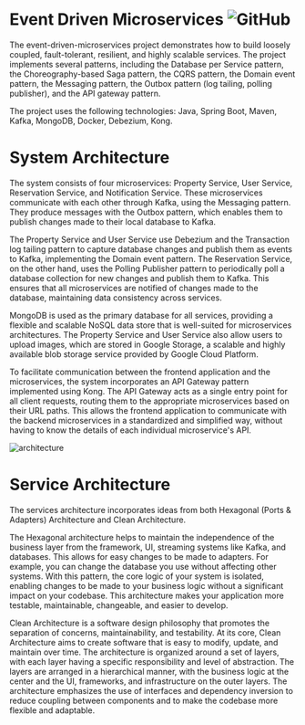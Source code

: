 # Event Driven Microservices <img alt="GitHub" src="https://img.shields.io/github/license/nickPaterakis/Booking-Microservices">
The event-driven-microservices project demonstrates how to build loosely coupled, fault-tolerant, resilient, and highly scalable services. The project implements several patterns, including the Database per Service pattern, the Choreography-based Saga pattern, the CQRS pattern, the Domain event pattern, the Messaging pattern, the Outbox pattern (log tailing, polling publisher), and the API gateway pattern.

The project uses the following technologies: Java, Spring Boot, Maven, Kafka, MongoDB, Docker, Debezium, Kong.
# System Architecture
The system consists of four microservices: Property Service, User Service, Reservation Service, and Notification Service. These microservices communicate with each other through Kafka, using the Messaging pattern. They produce messages with the Outbox pattern, which enables them to publish changes made to their local database to Kafka.

The Property Service and User Service use Debezium and the Transaction log tailing pattern to capture database changes and publish them as events to Kafka, implementing the Domain event pattern. The Reservation Service, on the other hand, uses the Polling Publisher pattern to periodically poll a  database collection for new changes and publish them to Kafka. This ensures that all microservices are notified of changes made to the database, maintaining data consistency across services.

MongoDB is used as the primary database for all services, providing a flexible and scalable NoSQL data store that is well-suited for microservices architectures. The Property Service and User Service also allow users to upload images, which are stored in Google Storage, a scalable and highly available blob storage service provided by Google Cloud Platform.

To facilitate communication between the frontend application and the microservices, the system incorporates an API Gateway pattern implemented using Kong. The API Gateway acts as a single entry point for all client requests, routing them to the appropriate microservices based on their URL paths. This allows the frontend application to communicate with the backend microservices in a standardized and simplified way, without having to know the details of each individual microservice's API. 

![architecture](https://user-images.githubusercontent.com/36018286/221354604-b56cd893-d141-4bcb-9f1b-03a45e9950d5.png)

# Service Architecture
The services architecture incorporates ideas from both Hexagonal (Ports & Adapters) Architecture and Clean Architecture.

The Hexagonal architecture helps to maintain the independence of the business layer from the framework, UI, streaming systems like Kafka, and databases. This allows for easy changes to be made to adapters. For example, you can change the database you use without affecting other systems. With this pattern, the core logic of your system is isolated, enabling changes to be made to your business logic without a significant impact on your codebase. This architecture makes your application more testable, maintainable, changeable, and easier to develop.

Clean Architecture is a software design philosophy that promotes the separation of concerns, maintainability, and testability. At its core, Clean Architecture aims to create software that is easy to modify, update, and maintain over time. The architecture is organized around a set of layers, with each layer having a specific responsibility and level of abstraction. The layers are arranged in a hierarchical manner, with the business logic at the center and the UI, frameworks, and infrastructure on the outer layers. The architecture emphasizes the use of interfaces and dependency inversion to reduce coupling between components and to make the codebase more flexible and adaptable.
